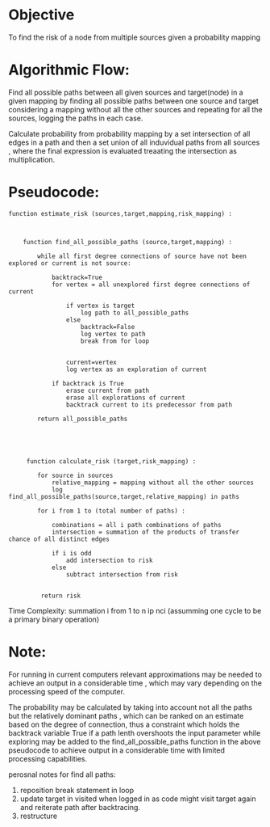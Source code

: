 


# Objective

To find the risk of a node from multiple sources given a probability mapping
 



# Algorithmic Flow:


Find all possible paths between all given sources and target(node) in a given mapping by finding all possible paths between one source and target considering a mapping without all the other sources and repeating for all the sources, logging the paths in each case.

Calculate probability from probability mapping by a set intersection of all edges in a path and then a set union of all induvidual paths from all sources , where the final expression is evaluated treaating the intersection as multiplication.



# Pseudocode:

    function estimate_risk (sources,target,mapping,risk_mapping) :
        
        
        
        function find_all_possible_paths (source,target,mapping) :

            while all first degree connections of source have not been explored or current is not source:

                backtrack=True
                for vertex = all unexplored first degree connections of current
                    
                    if vertex is target
                        log path to all_possible_paths
                    else
                        backtrack=False
                        log vertex to path
                        break from for loop
                        
                        
                    current=vertex
                    log vertex as an exploration of current

                if backtrack is True
                    erase current from path
                    erase all explorations of current
                    backtrack current to its predecessor from path

            return all_possible_paths



         
         
         function calculate_risk (target,risk_mapping) :
            
            for source in sources
                relative_mapping = mapping without all the other sources
                log find_all_possible_paths(source,target,relative_mapping) in paths

            for i from 1 to (total number of paths) :

                combinations = all i path combinations of paths
                intersection = summation of the products of transfer chance of all distinct edges

                if i is odd
                    add intersection to risk
                else
                    subtract intersection from risk


             return risk


Time Complexity: summation i from 1 to n ip nci (assumming one cycle to be a primary binary operation)

# Note: 

For running in current computers relevant approximations may be needed to achieve an output in a considerable time , which may vary depending on the processing speed of the computer.

The probability may be calculated by taking into account not all the paths but the relatively dominant paths ,  which can be ranked on an estimate based on the degree of connection, thus a constraint which holds the backtrack variable True if a path lenth overshoots the input parameter while exploring may be added to the 
find_all_possible_paths function in the above pseudocode to achieve output in a considerable time with limited processing capabilities.



perosnal notes for find all paths:
1. reposition break statement in loop
2. update target in visited when logged in as code might visit target again and reiterate path after backtracing.
3. restructure


